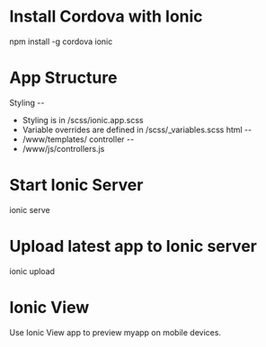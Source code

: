 
# Install Cordova with Ionic
npm install -g cordova ionic

# App Structure
Styling --
- Styling is in /scss/ionic.app.scss
- Variable overrides are defined in /scss/\_variables.scss
html --
- /www/templates/
controller --
- /www/js/controllers.js

# Start Ionic Server
ionic serve

# Upload latest app to Ionic server
ionic upload

# Ionic View
Use Ionic View app to preview myapp on mobile devices.

